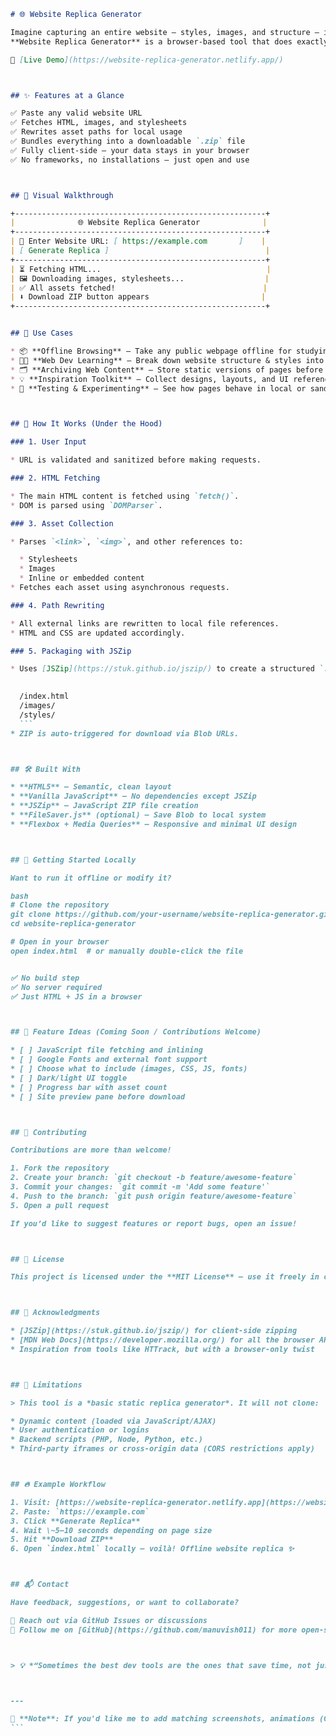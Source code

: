 ````markdown
# 🌐 Website Replica Generator

Imagine capturing an entire website — styles, images, and structure — into a ZIP file with just a URL.  
**Website Replica Generator** is a browser-based tool that does exactly that. No backend. No signup. Just instant, client-side website replication.

🔗 [Live Demo](https://website-replica-generator.netlify.app/)



## ✨ Features at a Glance

✅ Paste any valid website URL  
✅ Fetches HTML, images, and stylesheets  
✅ Rewrites asset paths for local usage  
✅ Bundles everything into a downloadable `.zip` file  
✅ Fully client-side — your data stays in your browser  
✅ No frameworks, no installations — just open and use



## 📸 Visual Walkthrough

+--------------------------------------------------------+
|              🌐 Website Replica Generator              |
+--------------------------------------------------------+
| 🔗 Enter Website URL: [ https://example.com       ]    |
| [ Generate Replica ]                                   |
+--------------------------------------------------------+
| ⏳ Fetching HTML...                                     |
| 🖼️ Downloading images, stylesheets...                  |
| ✅ All assets fetched!                                 |
| ⬇️ Download ZIP button appears                         |
+--------------------------------------------------------+


## 🎯 Use Cases

* 📦 **Offline Browsing** — Take any public webpage offline for studying or demo purposes
* 🧑‍💻 **Web Dev Learning** — Break down website structure & styles into components
* 🗂️ **Archiving Web Content** — Store static versions of pages before they disappear
* 💡 **Inspiration Toolkit** — Collect designs, layouts, and UI references for later
* 🧪 **Testing & Experimenting** — See how pages behave in local or sandboxed environments



## 🧠 How It Works (Under the Hood)

### 1. User Input

* URL is validated and sanitized before making requests.

### 2. HTML Fetching

* The main HTML content is fetched using `fetch()`.
* DOM is parsed using `DOMParser`.

### 3. Asset Collection

* Parses `<link>`, `<img>`, and other references to:

  * Stylesheets
  * Images
  * Inline or embedded content
* Fetches each asset using asynchronous requests.

### 4. Path Rewriting

* All external links are rewritten to local file references.
* HTML and CSS are updated accordingly.

### 5. Packaging with JSZip

* Uses [JSZip](https://stuk.github.io/jszip/) to create a structured `.zip` file:

  
  /index.html
  /images/
  /styles/
  ```
* ZIP is auto-triggered for download via Blob URLs.



## 🛠️ Built With

* **HTML5** – Semantic, clean layout
* **Vanilla JavaScript** – No dependencies except JSZip
* **JSZip** – JavaScript ZIP file creation
* **FileSaver.js** (optional) – Save Blob to local system
* **Flexbox + Media Queries** – Responsive and minimal UI design



## 🚀 Getting Started Locally

Want to run it offline or modify it?

bash
# Clone the repository
git clone https://github.com/your-username/website-replica-generator.git
cd website-replica-generator

# Open in your browser
open index.html  # or manually double-click the file


✅ No build step
✅ No server required
✅ Just HTML + JS in a browser



## 🧩 Feature Ideas (Coming Soon / Contributions Welcome)

* [ ] JavaScript file fetching and inlining
* [ ] Google Fonts and external font support
* [ ] Choose what to include (images, CSS, JS, fonts)
* [ ] Dark/light UI toggle
* [ ] Progress bar with asset count
* [ ] Site preview pane before download



## 🤝 Contributing

Contributions are more than welcome!

1. Fork the repository
2. Create your branch: `git checkout -b feature/awesome-feature`
3. Commit your changes: `git commit -m 'Add some feature'`
4. Push to the branch: `git push origin feature/awesome-feature`
5. Open a pull request

If you’d like to suggest features or report bugs, open an issue!



## 📄 License

This project is licensed under the **MIT License** — use it freely in commercial and personal projects.



## 🙌 Acknowledgments

* [JSZip](https://stuk.github.io/jszip/) for client-side zipping
* [MDN Web Docs](https://developer.mozilla.org/) for all the browser API guidance
* Inspiration from tools like HTTrack, but with a browser-only twist



## 🚧 Limitations

> This tool is a *basic static replica generator*. It will not clone:

* Dynamic content (loaded via JavaScript/AJAX)
* User authentication or logins
* Backend scripts (PHP, Node, Python, etc.)
* Third-party iframes or cross-origin data (CORS restrictions apply)



## 🔥 Example Workflow

1. Visit: [https://website-replica-generator.netlify.app](https://website-replica-generator.netlify.app)
2. Paste: `https://example.com`
3. Click **Generate Replica**
4. Wait \~5–10 seconds depending on page size
5. Hit **Download ZIP**
6. Open `index.html` locally — voilà! Offline website replica ✨



## 📬 Contact

Have feedback, suggestions, or want to collaborate?

📧 Reach out via GitHub Issues or discussions
🚀 Follow me on [GitHub](https://github.com/manuvish011) for more open-source tools



> 💡 *“Sometimes the best dev tools are the ones that save time, not just build code.”*



---

📌 **Note**: If you'd like me to add matching screenshots, animations (GIFs), or badges (build status, license, etc.), I can generate those for you as well. Just let me know!
```
